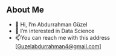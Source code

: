 


## About Me
- 👋 Hi, I’m Abdurrahman Güzel
- 👀 I’m interested in Data Science
- 📫You can reach me with this address [Guzelabdurrahman4@gmail.com]
